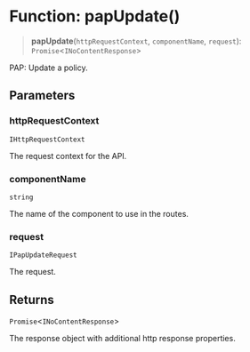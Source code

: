 # Function: papUpdate()

> **papUpdate**(`httpRequestContext`, `componentName`, `request`): `Promise`\<`INoContentResponse`\>

PAP: Update a policy.

## Parameters

### httpRequestContext

`IHttpRequestContext`

The request context for the API.

### componentName

`string`

The name of the component to use in the routes.

### request

`IPapUpdateRequest`

The request.

## Returns

`Promise`\<`INoContentResponse`\>

The response object with additional http response properties.
